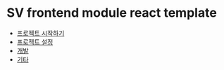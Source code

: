 SV frontend module react template
===========================

* [프로젝트 시작하기](https://github.com/hitechinfo/frontend/blob/master/docs/00.%20project_pre.md)  
* [프로젝트 설정](https://github.com/hitechinfo/frontend/blob/master/docs/01.project_setting1.md)  
* [개발](https://github.com/hitechinfo/frontend/blob/master/docs/02.coding_tip.md)  
* [기타](https://github.com/hitechinfo/frontend/blob/master/docs/03.etc.md)  


